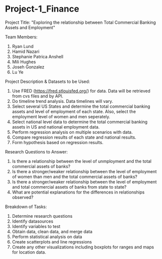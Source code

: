 # Project-1_Finance

Project Title: "Exploring the relationship between Total Commercial Banking Assets and Employment"

Team Members:
  1. Ryan Lund
  2. Hamid Nazari
  3. Stephanie Patrica Anshell
  4. Mili Hughes
  5. Joseh Gonzalez
  6. Lu Ye

Project Description & Datasets to be Used:
  1. Use FRED (https://fred.stlouisfed.org/) for data. Data will be retrieved from cvs files and by API.
  2. Do timeline trend analysis. Data timelines will vary. 
  3. Select several US States and determine the total commercial banking assets and level of employment of each state. Also, select the employment level of women and men seperately.
  4. Select national level data to determine the total commercial banking assets in US and national employment data. 
  5. Perform regression analysis on multiple scenarios with data.
  6. Compare regression results of each state and national results.
  7. Form hypothesis based on regression results.

Research Questions to Answer:
  1. Is there a relationship between the level of unmployment and the total commercial assets of banks?
  2. Is there a stronger/weaker relationship between the level of employment of women than men and the total commercial assets of banks?
  3. Is there a stronger/weaker relationship between the level of employment and total commercial assets of banks from state to state?
  4. What are potential explanations for the differences in relationships observed?

Breakdown of Tasks:
  1. Determine research questions
  2. Identify datasources
  3. Identify variables to test
  4. Obtain data, clean data, and merge data
  5. Perform statistical analysis on data
  6. Create scatterplots and line regressions
  7. Create any other visualizations including boxplots for ranges and maps for location data.
